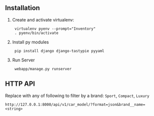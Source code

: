 ##  Installation

1. Create and activate virtualenv:

	    virtualenv pyenv --prompt="Inventory"
		. pyenv/bin/activate

2. Install py modules
	
		pip install django django-tastypie pyyaml

3. Run Server

		webapp/manage.py runserver

##  HTTP API
Replace <string> with any of following to filter by a brand: `Sport`, `Compact`, `Luxury`
	
	http://127.0.0.1:8000/api/v1/car_model/?format=json&brand__name=<string>